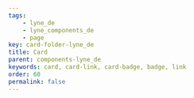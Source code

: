 ```yaml
---
tags: 
    - lyne_de
    - lyne_components_de
    - page
key: card-folder-lyne_de
title: Card
parent: components-lyne_de
keywords: card, card-link, card-badge, badge, link
order: 60
permalink: false
---
```

